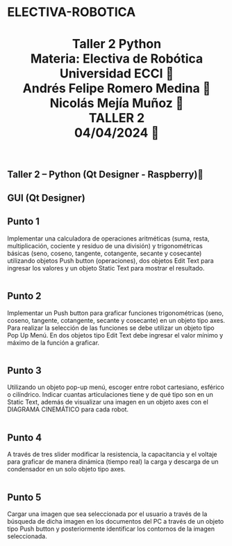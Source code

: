 # ELECTIVA-ROBOTICA
<h1 align="center">Taller 2 Python<br>
Materia: Electiva de Robótica<br>
Universidad ECCI 🏫<br>
Andrés Felipe Romero Medina 🤖<br> 
Nicolás Mejía Muñoz 🤖<br> 
TALLER 2 <br>
04/04/2024 📅</h1><br>
<h2>Taller 2 – Python (Qt Designer - Raspberry)🐍</h2>
<h2>GUI (Qt Designer)</h2>

<h2>Punto 1</h2>
Implementar una calculadora de operaciones aritméticas (suma, resta, multiplicación, cociente y residuo de una división) y trigonométricas básicas (seno, coseno, tangente, cotangente, secante y cosecante) utilizando objetos Push button (operaciones), dos objetos Edit Text para ingresar los valores y un objeto Static Text para mostrar el resultado.

```python

```
<h2>Punto 2</h2>
Implementar un Push button para graficar funciones trigonométricas (seno, coseno, tangente, cotangente, secante y cosecante) en un objeto tipo axes. Para realizar la selección de las funciones se debe utilizar un objeto tipo Pop Up Menú. En dos objetos tipo Edit Text debe ingresar el valor mínimo y máximo de la función a graficar.

```python

```
<h2>Punto 3</h2>
Utilizando un objeto pop-up menú, escoger entre robot cartesiano, esférico o cilíndrico. Indicar cuantas articulaciones tiene y de qué tipo son en un Static Text, además de visualizar una imagen en un objeto axes con el DIAGRAMA CINEMÁTICO para cada robot.

```python

```
<h2>Punto 4</h2>
A través de tres slider modificar la resistencia, la capacitancia y el voltaje para graficar de manera dinámica (tiempo real) la carga y descarga de un condensador en un solo objeto tipo axes.

```python

```
<h2>Punto 5</h2>
Cargar una imagen que sea seleccionada por el usuario a través de la búsqueda de dicha imagen en los documentos del PC a través de un objeto tipo Push button y posteriormente identificar los contornos de la imagen seleccionada.

```python

```